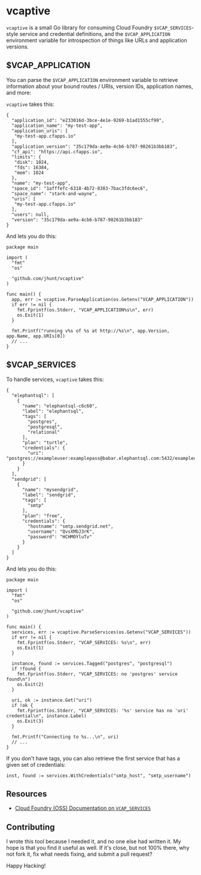 vcaptive
========

`vcaptive` is a small Go library for consuming Cloud Foundry
`$VCAP_SERVICES`-style service and credential definitions, and
the `$VCAP_APPLICATION` environment variable for introspection
of things like URLs and application versions.

$VCAP\_APPLICATION
------------------

You can parse the `$VCAP_APPLICATION` environment variable to
retrieve information about your bound routes / URIs, version IDs,
application names, and more:

`vcaptive` takes this:

```
{
  "application_id": "e233016d-3bce-4e1e-9269-b1ad1555cf99",
  "application_name": "my-test-app",
  "application_uris": [
   "my-test-app.cfapps.io"
  ],
  "application_version": "35c179da-ae9a-4cb6-b787-98261b3bb183",
  "cf_api": "https://api.cfapps.io",
  "limits": {
   "disk": 1024,
   "fds": 16384,
   "mem": 1024
  },
  "name": "my-test-app",
  "space_id": "1afffefc-6318-4b72-8383-7bac3fdc6ec6",
  "space_name": "stark-and-wayne",
  "uris": [
   "my-test-app.cfapps.io"
  ],
  "users": null,
  "version": "35c179da-ae9a-4cb6-b787-98261b3bb183"
}
```

And lets you do this:

```
package main

import (
  "fmt"
  "os"

  "github.com/jhunt/vcaptive"
)

func main() {
  app, err := vcaptive.ParseApplication(os.Getenv("VCAP_APPLICATION"))
  if err != nil {
    fmt.Fprintf(os.Stderr, "VCAP_APPLICATION%s\n", err)
    os.Exit(1)
  }

  fmt.Printf("running v%s of %s at http://%s\n", app.Version, app.Name, app.URIs[0])
  // ...
}
```

$VCAP\_SERVICES
---------------

To handle services, `vcaptive` takes this:

```
{
  "elephantsql": [
    {
      "name": "elephantsql-c6c60",
      "label": "elephantsql",
      "tags": [
        "postgres",
        "postgresql",
        "relational"
      ],
      "plan": "turtle",
      "credentials": {
        "uri": "postgres://exampleuser:examplepass@babar.elephantsql.com:5432/exampleuser"
      }
    }
  ],
  "sendgrid": [
    {
      "name": "mysendgrid",
      "label": "sendgrid",
      "tags": [
        "smtp"
      ],
      "plan": "free",
      "credentials": {
        "hostname": "smtp.sendgrid.net",
        "username": "QvsXMbJ3rK",
        "password": "HCHMOYluTv"
      }
    }
  ]
}
```

And lets you do this:

```
package main

import (
  "fmt"
  "os"

  "github.com/jhunt/vcaptive"
)

func main() {
  services, err := vcaptive.ParseServices(os.Getenv("VCAP_SERVICES"))
  if err != nil {
    fmt.Fprintf(os.Stderr, "VCAP_SERVICES: %s\n", err)
    os.Exit(1)
  }

  instance, found := services.Tagged("postgres", "postgresql")
  if !found {
    fmt.Fprintf(os.Stderr, "VCAP_SERVICES: no 'postgres' service found\n")
    os.Exit(2)
  }

  uri, ok := instance.Get("uri")
  if !ok {
    fmt.Fprintf(os.Stderr, "VCAP_SERVICES: '%s' service has no 'uri' credential\n", instance.Label)
    os.Exit(3)
  }

  fmt.Printf("Connecting to %s...\n", uri)
  // ...
}
```

If you don't have tags, you can also retrieve the first service
that has a given set of credentials:

```
inst, found := services.WithCredentials("smtp_host", "smtp_username")
```

Resources
---------

- [Cloud Foundry (OSS) Documentation on `VCAP_SERVICES`][1]

Contributing
------------

I wrote this tool because I needed it, and no one else had written
it.  My hope is that you find it useful as well.  If it's close,
but not 100% there, why not fork it, fix what needs fixing, and
submit a pull request?

Happy Hacking!


[1]: https://docs.cloudfoundry.org/devguide/deploy-apps/environment-variable.html#VCAP-SERVICES
